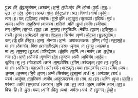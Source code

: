 

  
यु॒क्ष्व।हि।दे॒व॒ऽहूत॑मान्।अश्वा॑न्।अ॒ग्ने॒।र॒थीःऽइ॑व।नि।होता॑।पू॒र्व्यः॑।स॒दः॒॥  
उ॒त।नः॒।दे॒व॒।दे॒वान्।अच्छ॑।वो॒चः॒।वि॒दुःऽत॑रः।श्रत्।विश्वा॑।वार्या॑।कृ॒धि॒॥  
त्वम्।ह॒।यत्।य॒वि॒ष्ठ्य॒।सह॑सः।सू॒नो॒ इति॑।आ॒ऽहु॒त॒।ऋ॒तऽवा॑।य॒ज्ञियः॑।भुवः॑॥  
अ॒यम्।अ॒ग्निः।स॒ह॒स्रिणः॑।वाज॑स्य।श॒तिनः॑।पतिः॑।मू॒र्धा।क॒विः।र॒यी॒णाम्॥  
तम्।ने॒मिम्।ऋ॒भवः॑।य॒था॒।आ।न॒म॒स्व॒।सहू॑तिऽभिः।नेदी॑यः।य॒ज्ञम्।अ॒ङ्गि॒रः॒॥  
तस्मै॑।नू॒नम्।अ॒भिऽद्य॑वे।वा॒चा।वि॒ऽरू॒प॒।नित्य॑या।वृष्णे॑।चो॒द॒स्व॒।सु॒ऽस्तु॒तिम्॥  
कम्।ऊँ॒ इति॑।स्वि॒त्।अ॒स्य॒।सेन॑या।अ॒ग्नेः।अपा॑कऽचक्षसः।प॒णिम्।गोषु॑।स्त॒रा॒म॒हे॒॥  
मा।नः।दे॒वाना॑म्।विशः॑।प्र॒स्ना॒तीःऽइ॑व।उ॒स्राः।कृ॒शम्।न।हा॒सुः॒।अघ्न्याः॑॥  
मा।नः॒।स॒म॒स्य॒।दुः॒ऽध्यः॑।परि॑ऽद्वेषसः।अं॒ह॒तिः।ऊ॒र्मिः।न।नाव॑म्।आ।व॒धी॒त्॥  
नमः॑।ते॒।अ॒ग्ने॒।ओज॑से।गृ॒णन्ति॑।दे॒व॒।कृ॒ष्टयः॑।अमैः॑।अ॒मित्र॑म्।अ॒र्द॒य॒॥  
कु॒वित्।सु।नः॒।गोऽइ॑ष्टये।अग्ने॑।स॒म्ऽवेषि॑षः।र॒यिम्।उरु॑ऽकृत्।उ॒रु।नः॒।कृ॒धि॒॥  
मा।नः॒।अ॒स्मिन्।म॒हा॒ऽध॒ने।परा॑।वर्क्।भा॒र॒ऽभृत्।य॒था॒।स॒म्ऽवर्ग॑म्।सम्।र॒यिम्।ज॒य॒॥  
अ॒न्यम्।अ॒स्मत्।भि॒यै।इ॒यम्।अग्ने॑।सिस॑क्तु।दु॒च्छुना॑।वर्ध॑।नः॒।अम॑ऽवत्।शवः॑॥  
यस्य॑।अजु॑षत्।न॒म॒स्विनः॑।शमी॑म्।अदुः॑ऽमखस्य।वा॒।तम्।घ॒।इत्।अ॒ग्निः।वृ॒धा।अ॒व॒ति॒॥  
पर॑स्याः।अधि॑।स॒म्ऽवतः॑।अव॑रान्।अ॒भि।आ।त॒र॒।यत्र॑।अ॒हम्।अस्मि॑।तान्।अ॒व॒॥  
वि॒द्म।हि।ते॒।पु॒रा।व॒यम्।अग्ने॑।पि॒तुः।यथा॑।अव॑सः।अध॑।ते॒।सु॒म्नम्।ई॒म॒हे॒॥  
